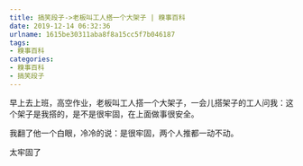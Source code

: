 ```yaml
---
title: 搞笑段子->老板叫工人搭一个大架子 | 糗事百科
date: 2019-12-14 06:32:36
urlname: 1615be30311aba8f8a15cc5f7b046187
tags: 
- 糗事百科
categories:
- 糗事百科
- 搞笑段子
---
```

早上去上班，高空作业，老板叫工人搭一个大架子，一会儿搭架子的工人问我：这个架子是我搭的，是不是很牢固，在上面做事很安全。

我翻了他一个白眼，冷冷的说：是很牢固，两个人推都一动不动。

太牢固了


